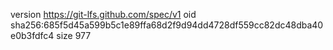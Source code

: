 version https://git-lfs.github.com/spec/v1
oid sha256:685f5d45a599b5c1e89ffa68d2f9d94dd4728df559cc82dc48dba40e0b3fdfc4
size 977
